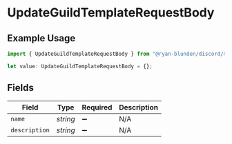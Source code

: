 # UpdateGuildTemplateRequestBody

## Example Usage

```typescript
import { UpdateGuildTemplateRequestBody } from "@ryan-blunden/discord/models/operations";

let value: UpdateGuildTemplateRequestBody = {};
```

## Fields

| Field              | Type               | Required           | Description        |
| ------------------ | ------------------ | ------------------ | ------------------ |
| `name`             | *string*           | :heavy_minus_sign: | N/A                |
| `description`      | *string*           | :heavy_minus_sign: | N/A                |